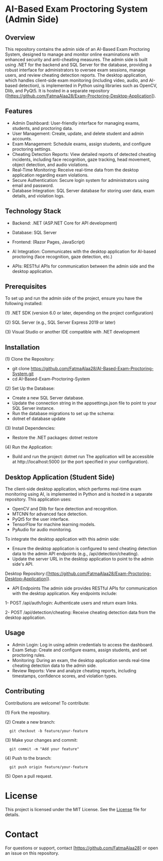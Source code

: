 # AI-Based Exam Proctoring System (Admin Side)
## Overview
This repository contains the admin side of an AI-Based Exam Proctoring System, designed to manage and monitor online examinations with enhanced security and anti-cheating measures. The admin side is built using .NET for the backend and SQL Server for the database, providing a robust interface for administrators to oversee exam sessions, manage users, and review cheating detection reports.
The desktop application, which handles client-side exam monitoring (including video, audio, and AI-based detection), is implemented in Python using libraries such as OpenCV, Dlib, and PyQt5. It is hosted in a separate repository ([https://github.com/FatmaAlaa28/Exam-Proctoring-Desktop-Application]).
## Features

- Admin Dashboard: User-friendly interface for managing exams, students, and proctoring data.
- User Management: Create, update, and delete student and admin accounts.
- Exam Management: Schedule exams, assign students, and configure proctoring settings.
- Cheating Detection Reports: View detailed reports of detected cheating incidents, including face recognition, gaze tracking, head movement, object detection, and audio violations.
- Real-Time Monitoring: Receive real-time data from the desktop application regarding exam violations.
- Secure Authentication: Secure login system for administrators using email and password.
- Database Integration: SQL Server database for storing user data, exam details, and violation logs.

## Technology Stack

- Backend: .NET (ASP.NET Core for API development)

- Database: SQL Server

- Frontend: (Razor Pages, JavaScript)
  
- AI Integration: Communicates with the desktop application for AI-based proctoring (face recognition, gaze detection, etc.)

- APIs: RESTful APIs for communication between the admin side and the desktop application.

## Prerequisites
To set up and run the admin side of the project, ensure you have the following installed:

(1) .NET SDK (version 6.0 or later, depending on the project configuration)

(2) SQL Server (e.g., SQL Server Express 2019 or later)

(3) Visual Studio or another IDE compatible with .NET development

## Installation

(1) Clone the Repository:
- git clone https://github.com/FatmaAlaa28/AI-Based-Exam-Proctoring-System.git
- cd AI-Based-Exam-Proctoring-System

(2) Set Up the Database:
- Create a new SQL Server database.
- Update the connection string in the appsettings.json file to point to your SQL Server instance.
- Run the database migrations to set up the schema:
- dotnet ef database update

(3) Install Dependencies:
- Restore the .NET packages:
dotnet restore

(4) Run the Application:
- Build and run the project:
dotnet run
The application will be accessible at http://localhost:5000 (or the port specified in your configuration).

## Desktop Application (Student Side)
The client-side desktop application, which performs real-time exam monitoring using AI, is implemented in Python and is hosted in a separate repository. This application uses:

- OpenCV and Dlib for face detection and recognition.
- MTCNN for advanced face detection.
- PyQt5 for the user interface.
- TensorFlow for machine learning models.
- PyAudio for audio monitoring.

To integrate the desktop application with this admin side:

- Ensure the desktop application is configured to send cheating detection data to the admin API endpoints (e.g., /api/detection/cheating).
- Update the server URL in the desktop application to point to the admin side's API.

Desktop Repository:([https://github.com/FatmaAlaa28/Exam-Proctoring-Desktop-Application]).
- API Endpoints
The admin side provides RESTful APIs for communication with the desktop application. Key endpoints include:

1- POST /api/auth/login: Authenticate users and return exam links.

2- POST /api/detection/cheating: Receive cheating detection data from the desktop application.

## Usage

- Admin Login: Log in using admin credentials to access the dashboard.
- Exam Setup: Create and configure exams, assign students, and set proctoring rules.
- Monitoring: During an exam, the desktop application sends real-time cheating detection data to the admin side.
- Review Reports: View and analyze cheating reports, including timestamps, confidence scores, and violation types.

## Contributing
Contributions are welcome! To contribute:

(1) Fork the repository.

(2) Create a new branch:

      git checkout -b feature/your-feature

(3) Make your changes and commit:

      git commit -m "Add your feature"

(4) Push to the branch:

      git push origin feature/your-feature

(5) Open a pull request.


# License
This project is licensed under the MIT License. See the [License](/LICENSE) file for details.
# Contact
For questions or support, contact [https://github.com/FatmaAlaa28] or open an issue on this repository.
